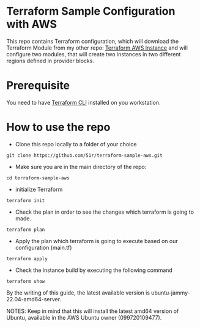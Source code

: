 # Terraform Sample Configuration with AWS

This repo contains Terraform configuration, which will download the Terraform Module from my other repo: [Terraform AWS Instance](https://github.com/51r/terraform_aws_instance) and will configure two modules, that will create two instances in two different regions defined in provider blocks.

# Prerequisite
You need to have [Terraform CLI](https://learn.hashicorp.com/tutorials/terraform/install-cli) installed on you workstation. 

# How to use the repo

* Clone this repo locally to a folder of your choice
```
git clone https://github.com/51r/terraform-sample-aws.git
```

* Make sure you are in the main directory of the repo:
```
cd terraform-sample-aws
```

* initialize Terraform  
```
terraform init
```

* Check the plan in order to see the changes which terraform is going to made.
```
terraform plan
```

* Apply the plan which terraform is going to execute based on our configuration (main.tf)
```
terraform apply
```

* Check the instance build by executing the following command
```
terraform show
```

By the writing of this guide, the latest available version is ubuntu-jammy-22.04-amd64-server.

NOTES: Keep in mind that this will install the latest amd64 version of Ubuntu, available in the AWS Ubuntu owner (099720109477).
